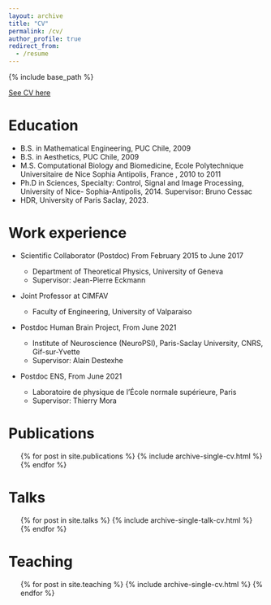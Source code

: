 ```yaml
---
layout: archive
title: "CV"
permalink: /cv/
author_profile: true
redirect_from:
  - /resume
---
```


{% include base_path %}

[See CV here](https://drive.google.com/file/d/1WKEmrryL-pHKGCixoy_x3gcIGW83P4XQ/view?usp=sharing)

Education
======
* B.S. in Mathematical Engineering, PUC Chile, 2009
* B.S. in Aesthetics, PUC Chile, 2009
* M.S. Computational Biology and Biomedicine, Ecole Polytechnique Universitaire de Nice Sophia Antipolis, France , 2010 to 2011
* Ph.D in Sciences, Specialty: Control, Signal and Image Processing, University of  Nice- Sophia-Antipolis, 2014. Supervisor: Bruno Cessac
* HDR, University of Paris Saclay, 2023.

Work experience
======


* Scientific Collaborator (Postdoc) From February 2015 to June 2017
  * Department of Theoretical Physics, University of Geneva 
  * Supervisor: Jean-Pierre Eckmann

* Joint Professor at CIMFAV
  * Faculty of Engineering, University of Valparaiso
  
* Postdoc Human Brain Project, From June 2021
  * Institute of Neuroscience (NeuroPSI), Paris-Saclay University, CNRS, Gif-sur-Yvette
  * Supervisor: Alain Destexhe

* Postdoc ENS, From June 2021
  * Laboratoire de physique de l’École normale supérieure, Paris
  * Supervisor: Thierry Mora

Publications
======
  <ul>{% for post in site.publications %}
    {% include archive-single-cv.html %}
  {% endfor %}</ul>
  
Talks
======
  <ul>{% for post in site.talks %}
    {% include archive-single-talk-cv.html %}
  {% endfor %}</ul>
  
Teaching
======
  <ul>{% for post in site.teaching %}
    {% include archive-single-cv.html %}
  {% endfor %}</ul>
  

